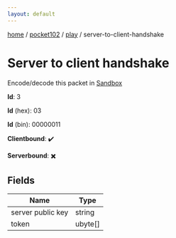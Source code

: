 ```yaml
---
layout: default
---
```


[home](/)  /  [pocket102](/protocol/pocket102)  /  [play](/protocol/pocket102/play)  /  server-to-client-handshake

# Server to client handshake

Encode/decode this packet in [Sandbox](../../../sandbox/pocket102#Play.ServerToClientHandshake)

**Id**: 3

**Id** (hex): 03

**Id** (bin): 00000011

**Clientbound**: ✔️

**Serverbound**: ✖️

## Fields

Name | Type
---|---
server public key | string
token | ubyte[]
